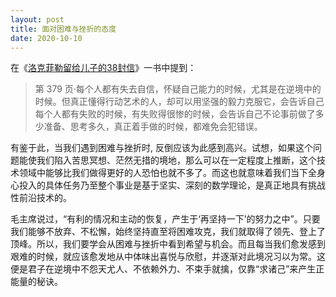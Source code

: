 ```yaml
---
layout: post
title: 面对困难与挫折的态度
date: 2020-10-10
---
```


在《[洛克菲勒留给儿子的38封信](https://book.douban.com/subject/26443717/)》一书中提到：

> 第 379 页·每个人都有失去自信，怀疑自己能力的时候，尤其是在逆境中的时候。但真正懂得行动艺术的人，却可以用坚强的毅力克服它，会告诉自己每个人都有失败的时候，有失败得很惨的时候，会告诉自己不论事前做了多少准备、思考多久，真正着手做的时候，都难免会犯错误。

有鉴于此，当我们遇到困难与挫折时, 反倒应该为此感到高兴。试想，如果这个问题能使我们陷入苦思冥想、茫然无措的境地，那么可以在一定程度上推断，这个技术领域中能够比我们做得更好的人恐怕也就不多了。而这也就意味着我们当下全身心投入的具体任务乃至整个事业是基于坚实、深刻的数学理论，是真正地具有挑战性前沿技术的。

毛主席说过，“有利的情况和主动的恢复，产生于‘再坚持一下’的努力之中”。只要我们能够不放弃、不松懈，始终坚持直至将困难攻克，我们就取得了领先、登上了顶峰。所以，我们要学会从困难与挫折中看到希望与机会。而且每当我们愈发感到艰难的时候，就应该愈发地从中体味出喜悦与欣慰，并逐渐对此境况习以为常。这便是君子在逆境中不怨天尤人、不依赖外力、不束手就擒，仅靠“求诸己”来产生正能量的秘诀。
